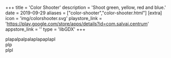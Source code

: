 +++
title = 'Color Shooter'
description = 'Shoot green, yellow, red and blue.'
date = 2019-09-29
aliases = ["color-shooter","color-shooter.html"]
[extra]
icon = 'img/colorshooter.svg'
playstore_link = 'https://play.google.com/store/apps/details?id=com.salvai.centrum'
appstore_link = ''
type = 'libGDX'
+++

plapalpalpalaplapaplapl  
plp  
plpl